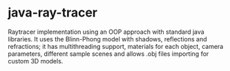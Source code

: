 # java-ray-tracer
Raytracer implementation using an OOP approach with standard java libraries. It uses the Blinn-Phong model with shadows, reflections and refractions; it has multithreading support, materials for each object, camera parameters, different sample scenes and allows .obj files importing for custom 3D models.
